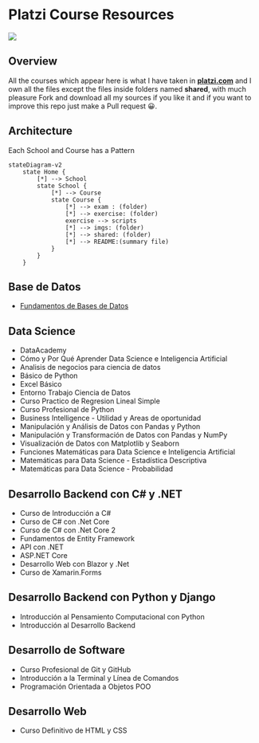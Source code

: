 
# Platzi Course Resources

<img src="https://static.platzi.com/static/images/footer/logo.png">

## Overview

All the courses which appear here is what I have taken in [**platzi.com**](platzi.com) and I own all the files except the files inside folders named **shared**, with much pleasure Fork and download all my sources if you like it and if you want to improve this repo just make a Pull request 😀.

## Architecture

Each School and Course has a Pattern

~~~mermaid
stateDiagram-v2
    state Home {
        [*] --> School
        state School {
            [*] --> Course 
            state Course {
                [*] --> exam : (folder)
                [*] --> exercise: (folder)
                exercise --> scripts
                [*] --> imgs: (folder)
                [*] --> shared: (folder)
                [*] --> README:(summary file)
            }
        }
    }
~~~

## Base de Datos

* [Fundamentos de Bases de Datos](https://github.com/joelbarranteswins/Platzi-Courses/tree/main/Base%20de%20datos/1%20Fundamento%20de%20bases%20de%20datos)

## Data Science

* DataAcademy
* Cómo y Por Qué Aprender Data Science e Inteligencia Artificial
* Analisis de negocios para ciencia de datos
* Básico de Python
* Excel Básico
* Entorno Trabajo Ciencia de Datos
* Curso Practico de Regresion Lineal Simple
* Curso Profesional de Python
* Business Intelligence - Utilidad y Areas de oportunidad
* Manipulación y Análisis de Datos con Pandas y Python
* Manipulación y Transformación de Datos con Pandas y NumPy
* Visualización de Datos con Matplotlib y Seaborn
* Funciones Matemáticas para Data Science e Inteligencia Artificial
* Matemáticas para Data Science - Estadística Descriptiva
* Matemáticas para Data Science - Probabilidad

## Desarrollo Backend con C# y .NET

* Curso de Introducción a C#
* Curso de C# con .Net Core
* Curso de C# con .Net Core 2
* Fundamentos de Entity Framework
* API con .NET
* ASP.NET Core
* Desarrollo Web con Blazor y .Net
* Curso de Xamarin.Forms

## Desarrollo Backend con Python y Django

* Introducción al Pensamiento Computacional con Python
* Introducción al Desarrollo Backend

## Desarrollo de Software

* Curso Profesional de Git y GitHub
* Introducción a la Terminal y Línea de Comandos
* Programación Orientada a Objetos POO

## Desarrollo Web

* Curso Definitivo de HTML y CSS
